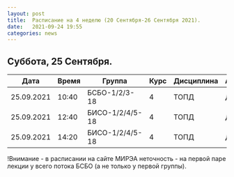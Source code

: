 ```yaml
---
layout: post
title:  Расписание на 4 неделю (20 Сентября-26 Сентября 2021).
date:   2021-09-24 19:55
categories: news
---
```


## Суббота, 25 Сентября.

| Дата          | Время   | Группа        | Курс | Дисциплина  | Аудитория | Материалы |
| ------------- | ------- | ------------- | ---- | ----------- | --------- | --------- |
|25.09.2021     |10:40    |БСБО-1/2/3-18  |4     |ТОПД         |   Д       |[Discord](https://discord.gg/7KEzUhANaa)|
|25.09.2021     |12:40    |БИСО-1/2/4/5-18|4     |ТОПД         |   Д       |[Discord](https://discord.gg/uspktjH6)|
|25.09.2021     |14:20    |БИСО-1/2/4/5-18|4     |ТОПД         |   Д       |[Discord](https://discord.gg/uspktjH6)|

!Внимание - в расписании на сайте МИРЭА неточность - на первой паре лекции у всего потока БСБО (а не только у первой группы).

